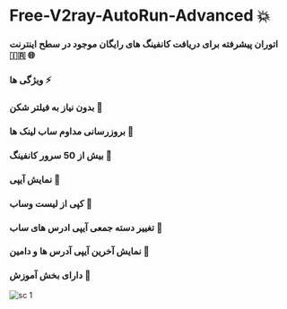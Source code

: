 # Free-V2ray-AutoRun-Advanced :boom: 

 ### اتوران پیشرفته برای دریافت کانفینگ های رایگان موجود در سطح اینترنت :iran:	 :globe_with_meridians:	

 ### ویژگی ها :zap:
### بدون نیاز به فیلتر شکن :gem:	
### بروزرسانی مداوم ساب لینک ها :gem:	
### بیش از 50 سرور کانفینگ :gem:	
### نمایش آیپی :gem:	
### کپی از لیست وساب :gem:	
### تغییر دسته جمعی آیپی ادرس های ساب :gem:	
### نمایش آخرین آیپی آدرس ها و دامین :gem:	
### دارای بخش آموزش :gem:	

![sc 1 ](https://github.com/electron-v2ray/Free-V2ray-AutoRun-Advanced/assets/129282445/b4bafd2f-78ab-4d39-bfe3-6b74e95b07c0)
